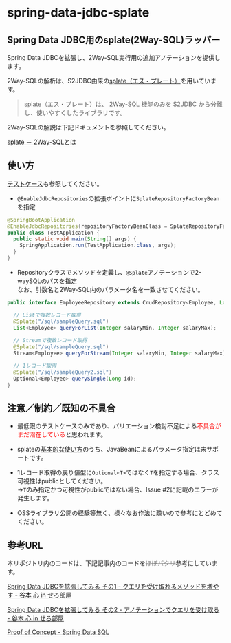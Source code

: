 # spring-data-jdbc-splate
## Spring Data JDBC用のsplate(2Way-SQL)ラッパー

Spring Data JDBCを拡張し、2Way-SQL実行用の追加アノテーションを提供します。

2Way-SQLの解析は、S2JDBC由来の[splate（エス・プレート）](https://mygreen.github.io/splate/)を用いています。

> splate（エス・プレート）は、 2Way-SQL 機能のみを S2JDBC から分離し、使いやすくしたライブラリです。

2Way-SQLの解説は下記ドキュメントを参照してください。

[splate － 2Way-SQLとは](https://mygreen.github.io/splate/2waysql.html)

## 使い方

[テストケース](src/test/java/com/github/whitenoise0000/springdatajdbcsplate)も参照してください。

- `@EnableJdbcRepositories`の拡張ポイントに`SplateRepositoryFactoryBean`を指定

```java
@SpringBootApplication
@EnableJdbcRepositories(repositoryFactoryBeanClass = SplateRepositoryFactoryBean.class)
public class TestApplication {
  public static void main(String[] args) {
    SpringApplication.run(TestApplication.class, args);
  }
}
```

- Repositoryクラスでメソッドを定義し、`@Splate`アノテーションで2-waySQLのパスを指定  
なお、引数名と2Way-SQL内のパラメータ名を一致させてください。

```java
public interface EmployeeRepository extends CrudRepository<Employee, Long> {

  // Listで複数レコード取得
  @Splate("/sql/sampleQuery.sql")
  List<Employee> queryForList(Integer salaryMin, Integer salaryMax);
  
  // Streamで複数レコード取得
  @Splate("/sql/sampleQuery.sql")
  Stream<Employee> queryForStream(Integer salaryMin, Integer salaryMax);

  // 1レコード取得
  @Splate("/sql/sampleQuery2.sql")
  Optional<Employee> querySingle(Long id);
}
```

## 注意／制約／既知の不具合

- 最低限のテストケースのみであり、バリエーション検討不足による<span style="color: red; ">不具合がまだ潜在している</span>と思われます。

- splateの[基本的な使い方](https://mygreen.github.io/splate/howtouse.html)のうち、JavaBeanによるパラメータ指定は未サポートです。

- 1レコード取得の戻り値型に`Optional<T>`ではなく`T`を指定する場合、クラス可視性はpublicとしてください。  
→`T`のみ指定かつ可視性がpublicではない場合、Issue #2に記載のエラーが発生します。

- OSSライブラリ公開の経験等無く、様々なお作法に疎いので参考にとどめてください。

## 参考URL

本リポジトリ内のコードは、下記記事内のコードを<span style="color: gray; ">~~ほぼパクリ~~</span>参考にしています。

[Spring Data JDBCを拡張してみる その1 - クエリを受け取れるメソッドを増やす - 谷本 心 in せろ部屋](https://cero-t.hatenadiary.jp/entry/2022/12/26/051831)

[Spring Data JDBCを拡張してみる その2 - アノテーションでクエリを受け取る - 谷本 心 in せろ部屋](https://cero-t.hatenadiary.jp/entry/2022/12/27/071859)

[Proof of Concept - Spring Data SQL](https://github.com/cero-t/poc-data-sql)
